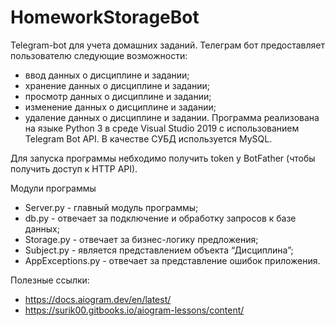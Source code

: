 # HomeworkStorageBot
Telegram-bot для учета домашних заданий.
Телеграм бот предоставляет пользователю следующие возможности:
- ввод данных о дисциплине и задании;
- хранение данных о дисциплине и задании;
- просмотр данных о дисциплине и задании;
- изменение данных о дисциплине и задании;
- удаление данных о дисциплине и задании.
Программа реализована на языке Python 3 в среде Visual Studio 2019 с использованием Telegram Bot API. В качестве СУБД используется MySQL.

Для запуска программы небходимо получить token у BotFather (чтобы получить доступ к HTTP API).

Модули программы
- Server.py - главный модуль программы;
- db.py - отвечает за подключение и обработку запросов к базе данных;
- Storage.py - отвечает за бизнес-логику предложения;
- Subject.py - является представлением объекта “Дисциплина”;
- AppExceptions.py - отвечает за представление ошибок приложения.

Полезные ссылки:
- https://docs.aiogram.dev/en/latest/
- https://surik00.gitbooks.io/aiogram-lessons/content/
